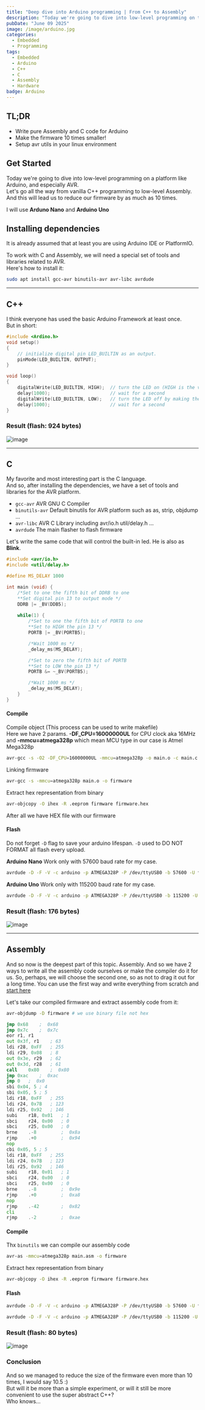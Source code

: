 ```yaml
---
title: "Deep dive into Arduino programming | From C++ to Assembly"
description: "Today we're going to dive into low-level programming on the Arduino platform. And make the firmware 10 times smaller!"
pubDate: "June 09 2025"
image: /image/arduino.jpg
categories:
  - Embedded
  - Programming
tags:
  - Embedded
  - Arduino
  - C++
  - C 
  - Assembly
  - Hardware
badge: Arduino
---
```


## TL;DR
- Write pure Assembly and C code for Arduino
- Make the firmware 10 times smaller!
- Setup avr utils in your linux environment

## Get Started
Today we're going to dive into low-level programming on a platform like Arduino, and especially AVR.  
Let's go all the way from vanilla C++ programming to low-level Assembly.  
And this will lead us to reduce our firmware by as much as 10 times.  

I will use **Arduno Nano** and **Arduino Uno**

## Installing dependencies
It is already assumed that at least you are using Arduino IDE or PlatformIO.

To work with C and Assembly, we will need a special set of tools and libraries related to AVR.  
Here's how to install it:
```bash
sudo apt install gcc-avr binutils-avr avr-libc avrdude
```
---
## C++
I think everyone has used the basic Arduino Framework at least once.  
But in short:
```cpp
#include <Ardino.h>
void setup() 
{
    // initialize digital pin LED_BUILTIN as an output.
    pinMode(LED_BUILTIN, OUTPUT);
}

void loop()
{
    digitalWrite(LED_BUILTIN, HIGH);  // turn the LED on (HIGH is the voltage level)
    delay(1000);                      // wait for a second
    digitalWrite(LED_BUILTIN, LOW);   // turn the LED off by making the voltage LOW
    delay(1000);                      // wait for a second
}
```
### Result (flash: 924 bytes)
![image](https://github.com/user-attachments/assets/e4d91d5d-9ad1-48fb-b55b-5914f5d6d40d)

---
## C
My favorite and most interesting part is the C language.  
And so, after installing the dependencies, we have a set of tools and libraries for the AVR platform.
- `gcc-avr` AVR GNU C Compiler
- `binutils-avr` Default binutils for AVR platform such as as, strip, objdump ...
- `avr-libc` AVR C Library including avr/io.h util/delay.h ...
- `avrdude` The main flasher to flash firmware

Let's write the same code that will control the built-in led. He is also as **Blink**.
```c
#include <avr/io.h>
#include <util/delay.h>

#define MS_DELAY 1000

int main (void) {
    /*Set to one the fifth bit of DDRB to one
    **Set digital pin 13 to output mode */
    DDRB |= _BV(DDB5);
    
    while(1) {
        /*Set to one the fifth bit of PORTB to one
        **Set to HIGH the pin 13 */
        PORTB |= _BV(PORTB5);

        /*Wait 1000 ms */
        _delay_ms(MS_DELAY);

        /*Set to zero the fifth bit of PORTB
        **Set to LOW the pin 13 */
        PORTB &= ~_BV(PORTB5);

        /*Wait 1000 ms */
        _delay_ms(MS_DELAY);
    }
}
```
#### Compile
Compile object (This process can be used to write makefile)  
Here we have 2 params. **-DF_CPU=16000000UL** for CPU clock aka 16MHz and **-mmcu=atmega328p** which mean MCU type in our case is Atmel Mega328p
```bash
avr-gcc -s -O2 -DF_CPU=16000000UL -mmcu=atmega328p -o main.o -c main.c
```
Linking firmware
```bash
avr-gcc -s -mmcu=atmega328p main.o -o firmware
```
Extract hex representation from binary
```bash
avr-objcopy -O ihex -R .eeprom firmware firmware.hex
```
After all we have HEX file with our firmware

#### Flash
Do not forget `-D` flag to save your arduino lifespan. `-D` used to DO NOT FORMAT all flash every upload.  

**Arduino Nano** Work only with 57600 baud rate for my case.  
```bash
avrdude -D -F -V -c arduino -p ATMEGA328P -P /dev/ttyUSB0 -b 57600 -U flash:w:firmware.hex -v
```

**Arduino Uno** Work only with 115200 baud rate for my case.  
```bash
avrdude -D -F -V -c arduino -p ATMEGA328P -P /dev/ttyUSB0 -b 115200 -U flash:w:firmware.hex -v
```

### Result (flash: 176 bytes)
![image](https://github.com/user-attachments/assets/41e986f9-4277-4d4a-8219-f6a89300b6c8)

---
## Assembly
And so now is the deepest part of this topic. Assembly. 
And so we have 2 ways to write all the assembly code ourselves or make the compiler do it for us. 
So, perhaps, we will choose the second one, so as not to drag it out for a long time.
You can use the first way and write everything from scratch and [start here](https://ww1.microchip.com/downloads/en/DeviceDoc/AVR-Instruction-Set-Manual-DS40002198A.pdf)

Let's take our compiled firmware and extract assembly code from it:
```bash
avr-objdump -D firmware # we use binary file not hex
```
```asm
jmp	0x68	;  0x68
jmp	0x7c	;  0x7c
eor	r1, r1
out	0x3f, r1	; 63
ldi	r28, 0xFF	; 255
ldi	r29, 0x08	; 8
out	0x3e, r29	; 62
out	0x3d, r28	; 61
call	0x80	;  0x80
jmp	0xac	;  0xac
jmp	0	;  0x0
sbi	0x04, 5	; 4
sbi	0x05, 5	; 5
ldi	r18, 0xFF	; 255
ldi	r24, 0x7B	; 123
ldi	r25, 0x92	; 146
subi	r18, 0x01	; 1
sbci	r24, 0x00	; 0
sbci	r25, 0x00	; 0
brne	.-8      	;  0x8a
rjmp	.+0      	;  0x94
nop
cbi	0x05, 5	; 5
ldi	r18, 0xFF	; 255
ldi	r24, 0x7B	; 123
ldi	r25, 0x92	; 146
subi	r18, 0x01	; 1
sbci	r24, 0x00	; 0
sbci	r25, 0x00	; 0
brne	.-8      	;  0x9e
rjmp	.+0      	;  0xa8
nop
rjmp	.-42     	;  0x82
cli
rjmp	.-2      	;  0xae
```

#### Compile
Thx `binutils` we can compile our assembly code
```bash
avr-as -mmcu=atmega328p main.asm -o firmware
```
Extract hex representation from binary
```bash
avr-objcopy -O ihex -R .eeprom firmware firmware.hex
```

#### Flash
```bash
avrdude -D -F -V -c arduino -p ATMEGA328P -P /dev/ttyUSB0 -b 57600 -U flash:w:firmware.hex -v
```
```bash
avrdude -D -F -V -c arduino -p ATMEGA328P -P /dev/ttyUSB0 -b 115200 -U flash:w:firmware.hex -v
```

### Result (flash: 80 bytes)
![image](https://github.com/user-attachments/assets/9155edd4-3019-4b29-90fb-8bb5039b4b3a)

### Conclusion 
And so we managed to reduce the size of the firmware even more than 10 times, I would say 10.5 :)   
But will it be more than a simple experiment, or will it still be more convenient to use the super abstract C++?  
Who knows...
